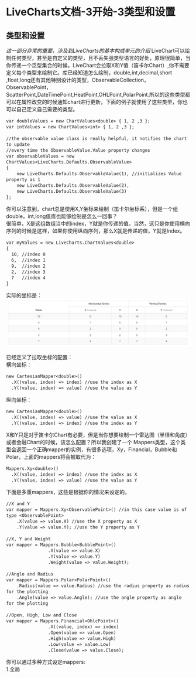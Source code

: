 # LiveCharts文档-3开始-3类型和设置
## 类型和设置
*这一部分非常的重要，涉及到LiveCharts的基本构成单元的介绍*
LiveChart可以绘制任何类型，甚至是自定义的类型，且不丢失强类型语言的好处，原理很简单，当你传递一个泛型集合的时候，LiveChart会拉取X和Y值（笛卡尔Chart）,你不需要定义每个类型来绘制它。库已经知道怎么绘制，double,int,decimal,short ,float,long还有其他特别设计的类型，ObservableCollection，ObservablePoint，ScatterPoint,DateTimePoint,HeatPoint,OHLPoint,PolarPoint.所以的这些类型都可以在属性改变的时候通知chart进行更新，下面的例子就使用了这些类型，你也可以自己定义自己需要的类型。  
```
var doubleValues = new ChartValues<double> { 1, 2 ,3 };
var intValues = new ChartValues<int> { 1, 2 ,3 };
 
//the observable value class is really helpful, it notifies the chart to update
//every time the ObservableValue.Value property changes
var observableValues = new ChartValues<LiveCharts.Defaults.ObservableValue> 
{ 
    new LiveCharts.Defaults.ObservableValue(1), //initializes Value property as 1
    new LiveCharts.Defaults.ObservableValue(2),
    new LiveCharts.Defaults.ObservableValue(3)
};
```

你可以注意到，chart总是使用X,Y坐标来绘制（笛卡尔坐标系），但是一个组double，int,long值库也能够绘制是怎么一回事？  
很简单，X是这组数组当中的index，Y就是你传递的值。当然，这只是你使用横向序列的时候是这样，如果你使用纵向序列，那么X就是传递的值，Y就是Index。  
```
var myValues = new LiveCharts.ChartValues<double>
{
  10, //index 0
  6,  //index 1
  9,  //index 2
  2,  //index 3
  7   //index 4
}
```
实际的坐标是：  
![](../Images/LiveCharts/coordinate.png)

已经定义了拉取坐标的配置：  
横向坐标：  
```
new CartesianMapper<double>()
  .X((value, index) => index) //use the index as X
  .Y((value, index) => value) //use the value as Y
```
纵向坐标：
```
new CartesianMapper<double>()
  .X((value, index) => value) //use the value as X
  .Y((value, index) => index) //use the index as Y
```

X和Y只是对于笛卡尔Chart有必要，但是当你想要绘制一个雷达图（半径和角度）或者金融Chart的时候，该怎么配置？所以我创建了一个 Mappers类型，这个类型会返回一个正确mapper的实例，有很多选项，Xy，Financial，Bubble和Polar，上面的mappers将会被取代为：  
```
Mappers.Xy<double>()
  .X((value, index) => index) //use the index as X
  .Y((value, index) => value) //use the value as Y
```
下面是多重mappers，这些是根据你的情况来设定的。  
```
//X and Y
var mapper = Mappers.Xy<ObservablePoint>() //in this case value is of type <ObservablePoint>
    .X(value => value.X) //use the X property as X
    .Y(value => value.Y); //use the Y property as Y
 
//X, Y and Weight
var mapper = Mappers.Bubble<BubblePoint>()
                .X(value => value.X)
                .Y(value => value.Y)
                .Weight(value => value.Weight);
 
//Angle and Radius
var mapper = Mappers.Polar<PolarPoint>()
    .Radius(value => value.Radius) //use the radius property as radius for the plotting
    .Angle(value => value.Angle); //use the angle property as angle for the plotting
 
//Open, High, Low and Close
var mapper = Mappers.Financial<OhlcPoint>()
                .X((value, index) => index)
                .Open(value => value.Open)
                .High(value => value.High)
                .Low(value => value.Low)
                .Close(value => value.Close);
```

你可以通过多种方式设定mappers:  
1.全局
